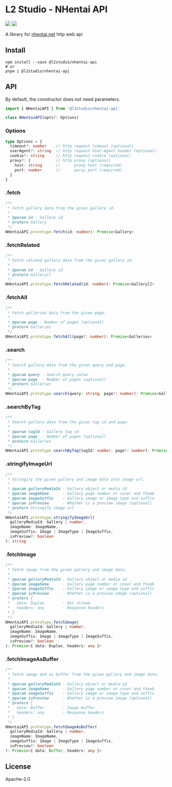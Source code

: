 # L2 Studio - NHentai API


<p>
<a href="https://github.com/l2studio/nhentai-api/actions"><img src="https://img.shields.io/github/actions/workflow/status/l2studio/nhentai-api/ci.yml?branch=main&logo=github&style=flat-square"/></a>
<a href="https://www.npmjs.com/package/@l2studio/nhentai-api"><img src="https://img.shields.io/npm/v/@l2studio/nhentai-api?logo=npm&style=flat-square"/></a>
</p>


A library for [nhentai.net](https://nhentai.net) http web api

## Install

```shell
npm install --save @l2studio/nhentai-api
# or
pnpm i @l2studio/nhentai-api
```

## API

By default, the constructor does not need parameters.

```typescript
import { NHentaiAPI } from '@l2studio/nhentai-api'

class NHentaiAPI(opts?: Options)
```

### Options

```typescript
type Options = {
  timeout?: number    // http request timeout (optional)
  userAgent?: string  // http request User-Agent header (optional)
  cookie?: string     // http request cookie (optional)
  proxy?: {           // http proxy (optional)
    host: string      //      proxy host (required)
    port: number      //      porxy port (required)
  }
}
```

### .fetch

```typescript
/**
 * Fetch gallery data from the given gallery id.
 * 
 * @param id - Gallery id
 * @return Gallery
 */
NHentaiAPI.prototype.fetch(id: number): Promise<Gallery>
```

### .fetchRelated

```typescript
/**
 * Fetch related gallery data from the given gallery id.
 * 
 * @param id - Gallery id
 * @return Gallery[]
 */
NHentaiAPI.prototype.fetchRelated(id: number): Promise<Gallery[]>
```

### .fetchAll

```typescript
/**
 * Fetch galleries data from the given page.
 * 
 * @param page - Number of pages (optional)
 * @return Galleries
 */
NHentaiAPI.prototype.fetchAll(page?: number): Promise<Galleries>
```

### .search

```typescript
/**
 * Search gallery data from the given query and page.
 * 
 * @param query - Search query value
 * @param page  - Number of pages (optional)
 * @return Galleries
 */
NHentaiAPI.prototype.search(query: string, page?: number): Promise<Galleries>
```

### .searchByTag

```typescript
/**
 * Search gallery data from the given tag id and page.
 * 
 * @param tagId - Gallery tag id
 * @param page  - Number of pages (optional)
 * @return Galleries
 */
NHentaiAPI.prototype.searchByTag(tagId: number, page?: number): Promise<Galleries>
```

### .stringifyImageUrl

```typescript
/**
 * Stringify the given gallery and image data into image url.
 * 
 * @param galleryMediaId - Gallery object or media id
 * @param imageName      - Gallery page number or cover and thumb
 * @param imageSuffix    - Gallery image or image type and suffix
 * @param isPreview      - Whether is a preview image (optional)
 * @return Stringify image url
 */
NHentaiAPI.prototype.stringifyImageUrl(
  galleryMediaId: Gallery | number,
  imageName: ImageName,
  imageSuffix: Image | ImageType | ImageSuffix,
  isPreview?: boolean
): string
```

### .fetchImage

```typescript
/**
 * Fetch image from the given gallery and image data.
 * 
 * @param galleryMediaId - Gallery object or media id
 * @param imageName      - Gallery page number or cover and thumb
 * @param imageSuffix    - Gallery image or image type and suffix
 * @param isPreview      - Whether is a preview image (optional)
 * @return {
 *   data: Duplex        - Got stream
 *   headers: any        - Response headers
 * }
 */
NHentaiAPI.prototype.fetchImage(
  galleryMediaId: Gallery | number,
  imageName: ImageName,
  imageSuffix: Image | ImageType | ImageSuffix,
  isPreview?: boolean
): Promise<{ data: Duplex, headers: any }>
```

### .fetchImageAsBuffer

```typescript
/**
 * Fetch image and as buffer from the given gallery and image data.
 * 
 * @param galleryMediaId - Gallery object or media id
 * @param imageName      - Gallery page number or cover and thumb
 * @param imageSuffix    - Gallery image or image type and suffix
 * @param isPreview      - Whether is a preview image (optional)
 * @return {
 *   data: Buffer        - Image buffer
 *   headers: any        - Response headers
 * }
 */
NHentaiAPI.prototype.fetchImageAsBuffer(
  galleryMediaId: Gallery | number,
  imageName: ImageName,
  imageSuffix: Image | ImageType | ImageSuffix,
  isPreview?: boolean
): Promise<{ data: Buffer, headers: any }>
```

## License

Apache-2.0

